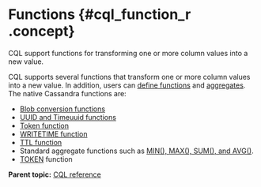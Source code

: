 # Functions {#cql_function_r .concept}

CQL support functions for transforming one or more column values into a new value.

CQL supports several functions that transform one or more column values into a new value. In addition, users can [define functions](cqlCreateFunction.md) and [aggregates](cqlCreateAggregate.md). The native Cassandra functions are:

-   [Blob conversion functions](blob_r.md)
-   [UUID and Timeuuid functions](timeuuid_functions_r.md)
-   [Token function](../cql_using/useToken.md)
-   [WRITETIME function](cqlSelect.md#retrieving-the-datetime-a-write-occurred) 
-    [TTL function](cqlSelect.md#ref-select-ttl)
-   Standard aggregate functions such as [MIN\(\), MAX\(\), SUM\(\), and AVG\(\)](../cql_using/useCreateFunctionsTOC.md).
-   [TOKEN](../cql_using/useToken.md) function

**Parent topic:** [CQL reference](../../cql/cql_reference/cqlReferenceTOC.md)

